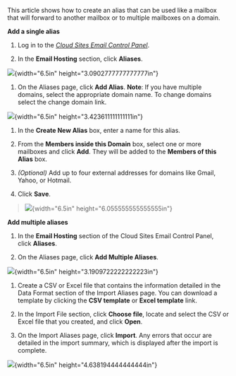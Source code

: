 This article shows how to create an alias that can be used like a mailbox that will forward to another mailbox or to multiple mailboxes on a domain.

**Add a single alias**

1.  Log in to the [*Cloud Sites Email Control Panel*](https://cloudsites.mycpsrvr.com).

2.  In the **Email Hosting** section, click **Aliases**.

![](../Email_Aliases.docx/media/image01.png){width="6.5in" height="3.0902777777777777in"}

1.  On the Aliases page, click **Add Alias**. **Note**: If you have multiple domains, select the appropriate domain name. To change domains select the change domain link.

![](../Email_Aliases.docx/media/image06.png){width="6.5in" height="3.423611111111111in"}

1.  In the **Create New Alias** box, enter a name for this alias.

2.  From the **Members inside this Domain** box, select one or more mailboxes and click **Add**. They will be added to the **Members of this Alias** box.

3.  *(Optional)* Add up to four external addresses for domains like Gmail, Yahoo, or Hotmail.

4.  Click **Save**.

> ![](../Email_Aliases.docx/media/image04.png){width="6.5in" height="6.055555555555555in"}

**Add multiple aliases**

1.  In the **Email Hosting** section of the Cloud Sites Email Control Panel, click **Aliases**.

2.  On the Aliases page, click **Add Multiple Aliases**.

![](../Email_Aliases.docx/media/image09.png){width="6.5in" height="3.1909722222222223in"}

1.  Create a CSV or Excel file that contains the information detailed in the Data Format section of the Import Aliases page. You can download a template by clicking the **CSV template** or **Excel template** link.

2.  In the Import File section, click **Choose file**, locate and select the CSV or Excel file that you created, and click **Open**.

3.  On the Import Aliases page, click **Import**. Any errors that occur are detailed in the import summary, which is displayed after the import is complete.

<span id="_gjdgxs" class="anchor"></span>![](../Email_Aliases.docx/media/image08.png){width="6.5in" height="4.638194444444444in"}
